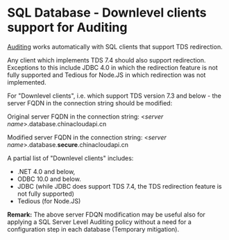 <properties 
	pageTitle="SQL Database downlevel clients support for Auditing| Windows Azure" 
	description="Learn about SQL Database downlevel clients support for Auditing." 
	services="sql-database" 
	documentationCenter="" 
	authors="nadavhelfman" 
	manager="jeffreyg" 
	editor=""/>

<tags
	ms.service="sql-database"
	ms.date="11/12/2015"
	wacn.date=""/>
 
# SQL Database -  Downlevel clients support for Auditing


[Auditing](/documentation/articles/sql-database-auditing-get-started) works automatically with SQL clients that support TDS redirection. 

Any client which implements TDS 7.4 should also support redirection. Exceptions to this include JDBC 4.0 in which the redirection feature is not fully supported and Tedious for Node.JS in which redirection was not implemented.

For "Downlevel clients", i.e. which support TDS version 7.3 and below - the server FQDN in the connection string should be modified:

Original server FQDN in the connection string: <*server name*>.database.chinacloudapi.cn

Modified server FQDN in the connection string: <*server name*>.database.**secure**.chinacloudapi.cn

A partial list of "Downlevel clients" includes: 

- .NET 4.0 and below,
- ODBC 10.0 and below.
- JDBC (while JDBC does support TDS 7.4, the TDS redirection feature is not fully supported)
- Tedious (for Node.JS)

**Remark:** The above server FDQN modification may be useful also for applying a SQL Server Level Auditing policy without a need for a configuration step in each database (Temporary mitigation).

